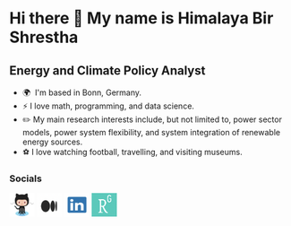 Hi there 👋 My name is Himalaya Bir Shrestha
======================================

Energy and Climate Policy Analyst
---------------------------------

* 🌍  I'm based in Bonn, Germany.
* ⚡ I love math, programming, and data science.
* ✏️ My main research interests include, but not limited to, power sector models, power system flexibility, and system integration of renewable energy sources.
* ⚽️ I love watching football, travelling, and visiting museums.

### Socials
<p align="left">
  <a href="https://www.github.com/hbshrestha" target="_blank" rel="noreferrer"><img src="icons/Octocat.png" width="45" height="42" /></a>
  <a href="http://www.medium.com/@himalaya.birshrestha" target="_blank" rel="noreferrer"><img src="icons/Medium.png" width="45" height="42" /></a>
  <a href="https://www.linkedin.com/in/hbshrestha/" target="_blank" rel="noreferrer"><img src="icons/LinkedIn.png" width="45" height="42" /></a>
  <a href="https://www.researchgate.net/profile/Himalaya-Shrestha" target="_blank" rel="noreferrer"><img src="icons/ResearchGate.png" width="45" height="42" /></a>
  
</p>

